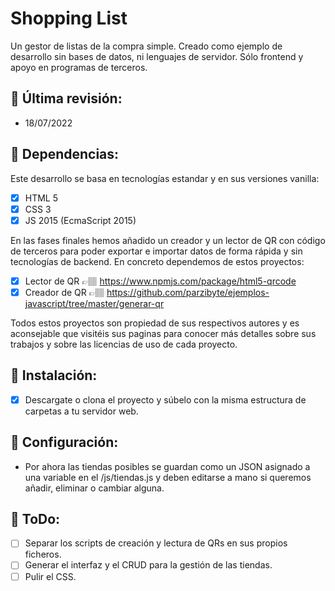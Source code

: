 # Shopping List

Un gestor de listas de la compra simple. Creado como ejemplo de desarrollo sin bases de datos, ni lenguajes de servidor. Sólo frontend y apoyo en programas de terceros.

## 📆 Última revisión: 
- 18/07/2022

## 🔗 Dependencias:

Este desarrollo se basa en tecnologías estandar y en sus versiones vanilla:
- [x] HTML 5
- [x] CSS 3
- [x] JS 2015 (EcmaScript 2015)

En las fases finales hemos añadido un creador y un lector de QR con código de terceros para poder exportar e importar datos de forma rápida y sin tecnologías de backend. En concreto dependemos de estos proyectos:
- [x] Lector de QR 👉🏽 https://www.npmjs.com/package/html5-qrcode
- [x] Creador de QR 👉🏽 https://github.com/parzibyte/ejemplos-javascript/tree/master/generar-qr

Todos estos proyectos son propiedad de sus respectivos autores y es aconsejable que visitéis sus paginas para conocer más detalles sobre sus trabajos y sobre las licencias de uso de cada proyecto.

## 💾 Instalación:

- [x] Descargate o clona el proyecto y súbelo con la misma estructura de carpetas a tu servidor web.

## 🔧 Configuración:

- Por ahora las tiendas posibles se guardan como un JSON asignado a una variable en el /js/tiendas.js y deben editarse a mano si queremos añadir, eliminar o cambiar alguna.

## 📝 ToDo:
- [ ] Separar los scripts de creación y lectura de QRs en sus propios ficheros.
- [ ] Generar el interfaz y el CRUD para la gestión de las tiendas.
- [ ] Pulir el CSS.
